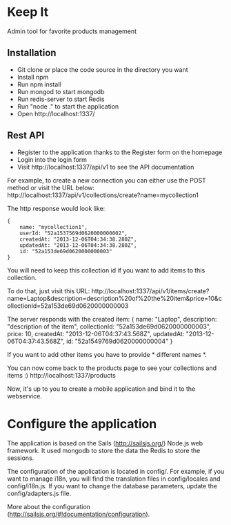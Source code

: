 # Keep It

Admin tool for favorite products management

## Installation

 * Git clone or place the code source in the directory you want
 * Install npm
 * Run npm install
 * Run mongod to start mongodb
 * Run redis-server to start Redis
 * Run "node ." to start the application
 * Open http://localhost:1337/

## Rest API

 * Register to the application thanks to the Register form on the homepage
 * Login into the login form
 * Visit http://localhost:1337/api/v1 to see the API documentation

For example, to create a new connection you can either use the POST method or visit the URL below:
http://localhost:1337/api/v1/collections/create?name=mycollection1

The http response would look like:

    {
        name: "mycollection1",
        userId: "52a1537569d0620000000002",
        createdAt: "2013-12-06T04:34:38.280Z",
        updatedAt: "2013-12-06T04:34:38.280Z",
        id: "52a153de69d0620000000003"
    }

You will need to keep this collection id if you want to add items to this collection.

To do that, just visit this URL:
http://localhost:1337/api/v1/items/create?name=Laptop&description=description%20of%20the%20item&price=10&collectionId=52a153de69d0620000000003

The server responds with the created item:
    {
        name: "Laptop",
        description: "description of the item",
        collectionId: "52a153de69d0620000000003",
        price: 10,
        createdAt: "2013-12-06T04:37:43.568Z",
        updatedAt: "2013-12-06T04:37:43.568Z",
        id: "52a1549769d0620000000004"
    }

If you want to add other items you have to provide * different names *.

You can now come back  to the products page to see your collections and items :)
http://localhost:1337/products

Now, it's up to you to create a mobile application and bind it to the webservice.

# Configure the application

The application is based on the Sails (http://sailsjs.org/) Node.js web framework.
It used mongodb to store the data the Redis to store the sessions.

The configuration of the application is located in config/.
For example, if you want to manage i18n, you will find the translation files in config/locales and config/i18n.js.
If you want to change the database parameters, update the config/adapters.js file.

More about the configuration (http://sailsjs.org/#!documentation/configuration).
